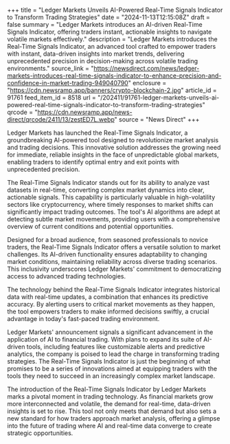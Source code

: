 +++
title = "Ledger Markets Unveils AI-Powered Real-Time Signals Indicator to Transform Trading Strategies"
date = "2024-11-13T12:15:08Z"
draft = false
summary = "Ledger Markets introduces an AI-driven Real-Time Signals Indicator, offering traders instant, actionable insights to navigate volatile markets effectively."
description = "Ledger Markets introduces the Real-Time Signals Indicator, an advanced tool crafted to empower traders with instant, data-driven insights into market trends, delivering unprecedented precision in decision-making across volatile trading environments."
source_link = "https://newsdirect.com/news/ledger-markets-introduces-real-time-signals-indicator-to-enhance-precision-and-confidence-in-market-trading-949040790"
enclosure = "https://cdn.newsramp.app/banners/crypto-blockchain-2.jpg"
article_id = 91761
feed_item_id = 8518
url = "/202411/91761-ledger-markets-unveils-ai-powered-real-time-signals-indicator-to-transform-trading-strategies"
qrcode = "https://cdn.newsramp.app/news-direct/qrcode/2411/13/zestED7L.webp"
source = "News Direct"
+++

<p>Ledger Markets has launched the Real-Time Signals Indicator, a groundbreaking AI-powered tool designed to revolutionize market analysis and trading decisions. This innovative solution addresses the growing need for immediate, reliable insights in the face of unpredictable global markets, enabling traders to identify optimal entry and exit points with unprecedented precision.</p><p>The Real-Time Signals Indicator stands out for its ability to analyze vast datasets in real-time, converting complex market dynamics into clear, actionable signals. This capability is particularly valuable in high-volatility sectors like cryptocurrency, where timely responses to market shifts can significantly impact trading outcomes. The tool's AI algorithms are adept at detecting subtle market movements, providing users with a comprehensive overview of current conditions and potential opportunities.</p><p>Designed for a broad audience, from seasoned professionals to novice traders, the Real-Time Signals Indicator offers a versatile solution to market challenges. Its AI-driven functionality ensures adaptability to changing market conditions, maintaining reliability across diverse trading scenarios. This inclusivity underscores Ledger Markets' commitment to democratizing access to advanced trading technologies.</p><p>The technology behind the Real-Time Signals Indicator integrates historical data with real-time updates, a combination that enhances its predictive accuracy. By alerting users to critical market movements as they happen, the tool empowers traders to make informed decisions swiftly, a crucial advantage in today's fast-paced trading environment.</p><p>Ledger Markets' announcement signals a significant advancement in the application of AI to financial trading. With plans to expand its suite of AI-driven tools, including features like customizable alerts and predictive analytics, the company is poised to lead the charge in transforming trading strategies. The Real-Time Signals Indicator is just the beginning of what promises to be a series of innovations aimed at equipping traders with the tools they need to succeed in an increasingly complex market landscape.</p><p>The introduction of the Real-Time Signals Indicator by Ledger Markets marks a pivotal moment in trading technology. As financial markets grow more interconnected and volatile, the demand for real-time, data-driven insights is set to rise. This tool not only meets that demand but also sets a new standard for how traders approach market analysis, offering a glimpse into the future of trading where AI and real-time data converge to create strategic opportunities.</p>